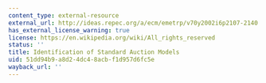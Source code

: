 ```yaml
---
content_type: external-resource
external_url: http://ideas.repec.org/a/ecm/emetrp/v70y2002i6p2107-2140.html
has_external_license_warning: true
license: https://en.wikipedia.org/wiki/All_rights_reserved
status: ''
title: Identification of Standard Auction Models
uid: 51dd94b9-a8d2-4dc4-8acb-f1d957d6fc5e
wayback_url: ''
---
```

